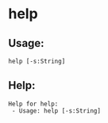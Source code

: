 help
====================

Usage:
--------------------
```
help [-s:String] 
```

Help:
--------------------
```
Help for help:
 - Usage: help [-s:String] 

```
